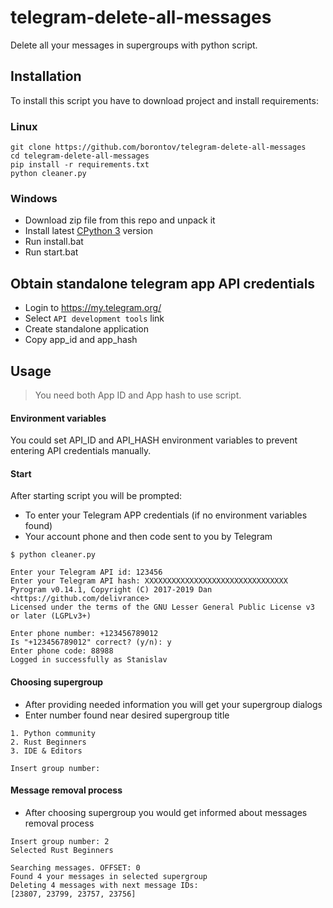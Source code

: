 # telegram-delete-all-messages
Delete all your messages in supergroups with python script.

## Installation
To install this script you have to download project and install requirements:

### Linux
```
git clone https://github.com/borontov/telegram-delete-all-messages
cd telegram-delete-all-messages
pip install -r requirements.txt
python cleaner.py
```

### Windows
- Download zip file from this repo and unpack it
- Install latest [CPython 3](https://www.python.org) version
- Run install.bat
- Run start.bat

## Obtain standalone telegram app API credentials
- Login to https://my.telegram.org/
- Select `API development tools` link
- Create standalone application
- Copy app_id and app_hash

## Usage
> You need both App ID and App hash to use script.

#### Environment variables
You could set API_ID and API_HASH environment variables to prevent entering API credentials manually.

#### Start
After starting script you will be prompted:
- To enter your Telegram APP credentials (if no environment variables found)
- Your account phone and then code sent to you by Telegram
```
$ python cleaner.py

Enter your Telegram API id: 123456
Enter your Telegram API hash: XXXXXXXXXXXXXXXXXXXXXXXXXXXXXXXX
Pyrogram v0.14.1, Copyright (C) 2017-2019 Dan <https://github.com/delivrance>
Licensed under the terms of the GNU Lesser General Public License v3 or later (LGPLv3+)

Enter phone number: +123456789012
Is "+123456789012" correct? (y/n): y
Enter phone code: 88988
Logged in successfully as Stanislav
```

#### Choosing supergroup
- After providing needed information you will get your supergroup dialogs
- Enter number found near desired supergroup title
```
1. Python community
2. Rust Beginners
3. IDE & Editors

Insert group number:
```

#### Message removal process
- After choosing supergroup you would get informed about messages removal process
```
Insert group number: 2
Selected Rust Beginners

Searching messages. OFFSET: 0
Found 4 your messages in selected supergroup
Deleting 4 messages with next message IDs:
[23807, 23799, 23757, 23756]
```

